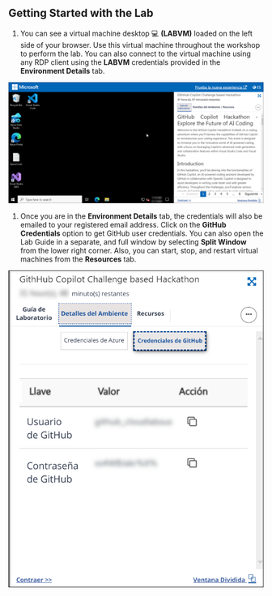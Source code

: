 ## Getting Started with the Lab

1. You can see a virtual machine desktop 💻 **(LABVM)** loaded on the left side of your browser. Use this virtual machine throughout the workshop to perform the lab. You can also connect to the virtual machine using any RDP client using the **LABVM** credentials provided in the **Environment Details** tab.

  ![](../../media/env-ready.png)

1. Once you are in the **Environment Details** tab, the credentials will also be emailed to your registered email address. Click on the **GitHub Credentials** option to get GitHub user credentials. You can also open the Lab Guide in a separate, and full window by selecting **Split Window** from the lower right corner. Also, you can start, stop, and restart virtual machines from the **Resources** tab.

  ![](../../media/git-creds.png)

